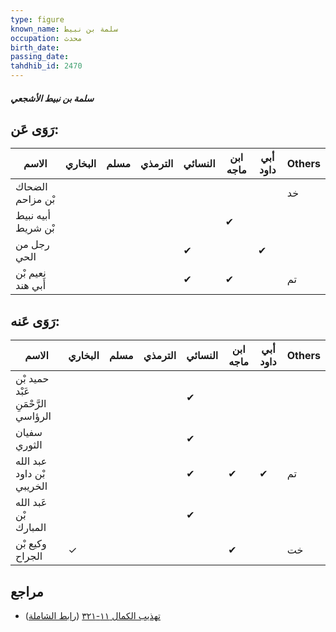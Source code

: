 ```yaml
---
type: figure
known_name: سلمة بن نبيط
occupation: محدث
birth_date:
passing_date:
tahdhib_id: 2470
---
```

##### سلمة بن نبيط الأشجعي

## رَوَى عَن:
| الاسم              | البخاري | مسلم | الترمذي | النسائي | ابن ماجه | أبي داود | Others |
| ------------------ | ------- | ---- | ------- | ------- | -------- | -------- | ------ |
| الضحاك بْن مزاحم   |         |      |         |         |          |          | خد     |
| أبيه نبيط بْن شريط |         |      |         |         | ✔        |          |        |
| رجل من الحي        |         |      |         | ✔       |          | ✔        |        |
| نعيم بْن أَبي هند  |         |      |         | ✔       | ✔        |          | تم     |
## رَوَى عَنه:
| الاسم                              | البخاري | مسلم | الترمذي | النسائي | ابن ماجه | أبي داود | Others |
| ---------------------------------- | ------- | ---- | ------- | ------- | -------- | -------- | ------ |
| حميد بْن عَبْد الرَّحْمَنِ الرؤاسي |         |      |         | ✔       |          |          |        |
| سفيان الثوري                       |         |      |         | ✔       |          |          |        |
| عبد الله بْن داود الخريبي          |         |      |         | ✔       | ✔        | ✔        | تم     |
| عَبد الله بْن المبارك              |         |      |         | ✔       |          |          |        |
| وكيع بْن الجراح                    | ✓       |      |         |         | ✔        |          | خت     |
## مراجع
- [تهذيب الكمال ١١-٣٢١](obsidian://open?vault=Tahdhib-al-Kamal&file=Figures/٢٤٧٠-سلمة%20بن%20نبيط%20الأشجعي) ([رابط الشاملة](https://shamela.ws/book/3722/5641))